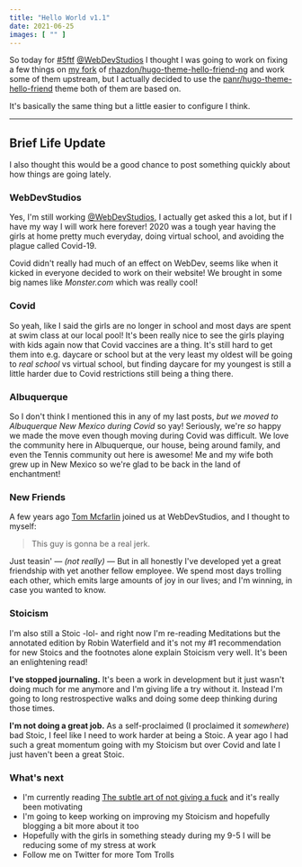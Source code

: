 ```yaml
---
title: "Hello World v1.1"
date: 2021-06-25
images: [ "" ]
---
```


So today for [#5ftf](https://twitter.com/hashtag/5FTF?src=hashtag_click) [@WebDevStudios](http://webdevstudios.com/) I thought I was going to work on fixing a few things on [my fork](https://github.com/aubreypwd/hugo-theme-hello-friend-ng) of [rhazdon/hugo-theme-hello-friend-ng](https://github.com/rhazdon/hugo-theme-hello-friend-ng) and work some of them upstream, but I actually decided to use the [panr/hugo-theme-hello-friend](https://github.com/panr/hugo-theme-hello-friend) theme both of them are based on.

It's basically the same thing but a little easier to configure I think.

---

## Brief Life Update

I also thought this would be a good chance to post something quickly about how things are going lately.

### WebDevStudios

Yes, I'm still working [@WebDevStudios](https://webdevstudios.com), I actually get asked this a lot, but if I have my way I will work here forever! 2020 was a tough year having the girls at home pretty much everyday, doing virtual school, and avoiding the plague called Covid-19.

Covid didn't really had much of an effect on WebDev, seems like when it kicked in everyone decided to work on their website! We brought in some big names like _Monster.com_ which was really cool!

### Covid

So yeah, like I said the girls are no longer in school and most days are spent at swim class at our local pool! It's been really nice to see the girls playing with kids again now that Covid vaccines are a thing. It's still hard to get them into e.g. daycare or school but at the very least my oldest will be going to _real school_ vs virtual school, but finding daycare for my youngest is still a little harder due to Covid restrictions still being a thing there.

### Albuquerque

So I don't think I mentioned this in any of my last posts, _but we moved to Albuquerque New Mexico_ *during Covid* so yay! Seriously, we're _so_ happy we made the move even though moving during Covid was difficult. We love the community here in Albuquerque, our house, being around family, and even the Tennis community out here is awesome! Me and my wife both grew up in New Mexico so we're glad to be back in the land of enchantment!

### New Friends

A few years ago [Tom Mcfarlin](https://twitter.com/tommcfarlin) joined us at WebDevStudios, and I thought to myself:

> This guy is gonna be a real jerk.

Just teasin' &mdash; _(not really)_ &mdash; But in all honestly I've developed yet a great friendship with yet another fellow employee. We spend most days trolling each other, which emits large amounts of joy in our lives; and I'm winning, in case you wanted to know.

### Stoicism

I'm also still a Stoic -lol- and right now I'm re-reading Meditations but the annotated edition by Robin Waterfield and it's not my #1 recommendation for new Stoics and the footnotes alone explain Stoicism very well. It's been an enlightening read!

**I've stopped journaling.** It's been a work in development but it just wasn't doing much for me anymore and I'm giving life a try without it. Instead I'm going to long restrospective walks and doing some deep thinking during those times.

**I'm not doing a great job.** As a self-proclaimed (I proclaimed it _somewhere_) bad Stoic, I feel like I need to work harder at being a Stoic. A year ago I had such a great momentum going with my Stoicism but over Covid and late I just haven't been a great Stoic.

### What's next

- I'm currently reading [The subtle art of not giving a fuck]() and it's really been motivating
- I'm going to keep working on improving my Stoicism and hopefully blogging a bit more about it too
- Hopefully with the girls in something steady during my 9-5 I will be reducing some of my stress at work
- Follow me on Twitter for more Tom Trolls
